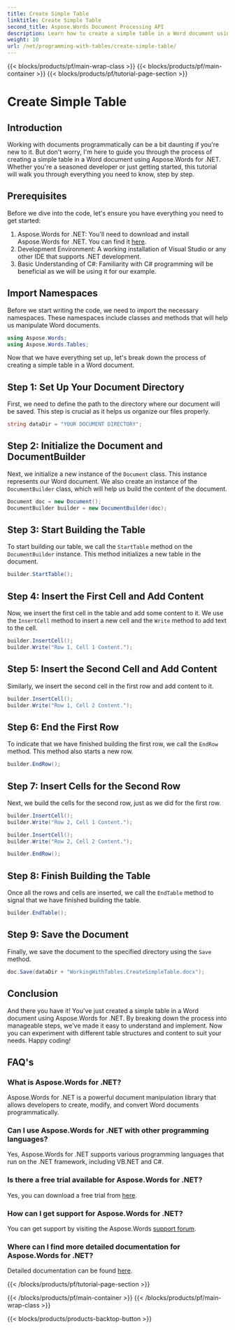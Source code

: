 ```yaml
---
title: Create Simple Table
linktitle: Create Simple Table
second_title: Aspose.Words Document Processing API
description: Learn how to create a simple table in a Word document using Aspose.Words for .NET with our comprehensive step-by-step guide.
weight: 10
url: /net/programming-with-tables/create-simple-table/
---
```


{{< blocks/products/pf/main-wrap-class >}}
{{< blocks/products/pf/main-container >}}
{{< blocks/products/pf/tutorial-page-section >}}

# Create Simple Table

## Introduction

Working with documents programmatically can be a bit daunting if you're new to it. But don't worry, I'm here to guide you through the process of creating a simple table in a Word document using Aspose.Words for .NET. Whether you're a seasoned developer or just getting started, this tutorial will walk you through everything you need to know, step by step.

## Prerequisites

Before we dive into the code, let's ensure you have everything you need to get started:

1. Aspose.Words for .NET: You'll need to download and install Aspose.Words for .NET. You can find it [here](https://releases.aspose.com/words/net/).
2. Development Environment: A working installation of Visual Studio or any other IDE that supports .NET development.
3. Basic Understanding of C#: Familiarity with C# programming will be beneficial as we will be using it for our example.

## Import Namespaces

Before we start writing the code, we need to import the necessary namespaces. These namespaces include classes and methods that will help us manipulate Word documents.

```csharp
using Aspose.Words;
using Aspose.Words.Tables;
```

Now that we have everything set up, let's break down the process of creating a simple table in a Word document.

## Step 1: Set Up Your Document Directory

First, we need to define the path to the directory where our document will be saved. This step is crucial as it helps us organize our files properly.

```csharp
string dataDir = "YOUR DOCUMENT DIRECTORY";
```

## Step 2: Initialize the Document and DocumentBuilder

Next, we initialize a new instance of the `Document` class. This instance represents our Word document. We also create an instance of the `DocumentBuilder` class, which will help us build the content of the document.

```csharp
Document doc = new Document();
DocumentBuilder builder = new DocumentBuilder(doc);
```

## Step 3: Start Building the Table

To start building our table, we call the `StartTable` method on the `DocumentBuilder` instance. This method initializes a new table in the document.

```csharp
builder.StartTable();
```

## Step 4: Insert the First Cell and Add Content

Now, we insert the first cell in the table and add some content to it. We use the `InsertCell` method to insert a new cell and the `Write` method to add text to the cell.

```csharp
builder.InsertCell();
builder.Write("Row 1, Cell 1 Content.");
```

## Step 5: Insert the Second Cell and Add Content

Similarly, we insert the second cell in the first row and add content to it.

```csharp
builder.InsertCell();
builder.Write("Row 1, Cell 2 Content.");
```

## Step 6: End the First Row

To indicate that we have finished building the first row, we call the `EndRow` method. This method also starts a new row.

```csharp
builder.EndRow();
```

## Step 7: Insert Cells for the Second Row

Next, we build the cells for the second row, just as we did for the first row.

```csharp
builder.InsertCell();
builder.Write("Row 2, Cell 1 Content.");

builder.InsertCell();
builder.Write("Row 2, Cell 2 Content.");

builder.EndRow();
```

## Step 8: Finish Building the Table

Once all the rows and cells are inserted, we call the `EndTable` method to signal that we have finished building the table.

```csharp
builder.EndTable();
```

## Step 9: Save the Document

Finally, we save the document to the specified directory using the `Save` method.

```csharp
doc.Save(dataDir + "WorkingWithTables.CreateSimpleTable.docx");
```

## Conclusion

And there you have it! You've just created a simple table in a Word document using Aspose.Words for .NET. By breaking down the process into manageable steps, we've made it easy to understand and implement. Now you can experiment with different table structures and content to suit your needs. Happy coding!

## FAQ's

### What is Aspose.Words for .NET?
Aspose.Words for .NET is a powerful document manipulation library that allows developers to create, modify, and convert Word documents programmatically.

### Can I use Aspose.Words for .NET with other programming languages?
Yes, Aspose.Words for .NET supports various programming languages that run on the .NET framework, including VB.NET and C#.

### Is there a free trial available for Aspose.Words for .NET?
Yes, you can download a free trial from [here](https://releases.aspose.com/).

### How can I get support for Aspose.Words for .NET?
You can get support by visiting the Aspose.Words [support forum](https://forum.aspose.com/c/words/8).

### Where can I find more detailed documentation for Aspose.Words for .NET?
Detailed documentation can be found [here](https://reference.aspose.com/words/net/).

{{< /blocks/products/pf/tutorial-page-section >}}

{{< /blocks/products/pf/main-container >}}
{{< /blocks/products/pf/main-wrap-class >}}

{{< blocks/products/products-backtop-button >}}
